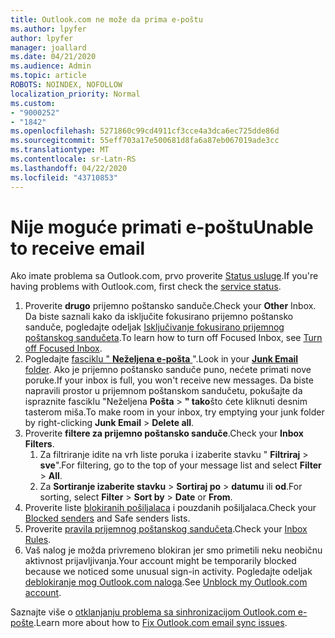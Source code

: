 ```yaml
---
title: Outlook.com ne može da prima e-poštu
ms.author: lpyfer
author: lpyfer
manager: joallard
ms.date: 04/21/2020
ms.audience: Admin
ms.topic: article
ROBOTS: NOINDEX, NOFOLLOW
localization_priority: Normal
ms.custom:
- "9000252"
- "1842"
ms.openlocfilehash: 5271860c99cd4911cf3cce4a3dca6ec725dde86d
ms.sourcegitcommit: 55eff703a17e500681d8fa6a87eb067019ade3cc
ms.translationtype: MT
ms.contentlocale: sr-Latn-RS
ms.lasthandoff: 04/22/2020
ms.locfileid: "43710853"
---
```

# <a name="unable-to-receive-email"></a><span data-ttu-id="c9d41-102">Nije moguće primati e-poštu</span><span class="sxs-lookup"><span data-stu-id="c9d41-102">Unable to receive email</span></span>

<span data-ttu-id="c9d41-103">Ako imate problema sa Outlook.com, prvo proverite [Status usluge](https://go.microsoft.com/fwlink/p/?linkid=837482).</span><span class="sxs-lookup"><span data-stu-id="c9d41-103">If you're having problems with Outlook.com, first check the [service status](https://go.microsoft.com/fwlink/p/?linkid=837482).</span></span>

1. <span data-ttu-id="c9d41-104">Proverite **drugo** prijemno poštansko sanduče.</span><span class="sxs-lookup"><span data-stu-id="c9d41-104">Check your **Other** Inbox.</span></span> <span data-ttu-id="c9d41-105">Da biste saznali kako da isključite fokusirano prijemno poštansko sanduče, pogledajte odeljak [Isključivanje fokusirano prijemnog poštanskog sandučeta](https://support.office.com/article/f714d94d-9e63-4217-9ccb-6cb2986aa1b2).</span><span class="sxs-lookup"><span data-stu-id="c9d41-105">To learn how to turn off Focused Inbox, see [Turn off Focused Inbox](https://support.office.com/article/f714d94d-9e63-4217-9ccb-6cb2986aa1b2).</span></span> 
2. <span data-ttu-id="c9d41-106">Pogledajte [fasciklu " **Neželjena e-pošta** ](https://outlook.live.com/mail/junkemail)".</span><span class="sxs-lookup"><span data-stu-id="c9d41-106">Look in your [**Junk Email** folder](https://outlook.live.com/mail/junkemail).</span></span> <span data-ttu-id="c9d41-107">Ako je prijemno poštansko sanduče puno, nećete primati nove poruke.</span><span class="sxs-lookup"><span data-stu-id="c9d41-107">If your inbox is full, you won't receive new messages.</span></span> <span data-ttu-id="c9d41-108">Da biste napravili prostor u prijemnom poštanskom sandučetu, pokušajte da ispraznite fasciklu "Neželjena **Pošta** > **" tako**što ćete kliknuti desnim tasterom miša.</span><span class="sxs-lookup"><span data-stu-id="c9d41-108">To make room in your inbox, try emptying your junk folder by right-clicking **Junk Email** > **Delete all**.</span></span>
3. <span data-ttu-id="c9d41-109">Proverite **filtere za prijemno poštansko sanduče**.</span><span class="sxs-lookup"><span data-stu-id="c9d41-109">Check your **Inbox Filters**.</span></span> 
    1. <span data-ttu-id="c9d41-110">Za filtriranje idite na vrh liste poruka i izaberite stavku " **Filtriraj** > **sve**".</span><span class="sxs-lookup"><span data-stu-id="c9d41-110">For filtering, go to the top of your message list and select **Filter** > **All**.</span></span>
    2. <span data-ttu-id="c9d41-111">Za **Sortiranje izaberite stavku** > **Sortiraj po** > **datumu** ili **od**.</span><span class="sxs-lookup"><span data-stu-id="c9d41-111">For sorting, select **Filter** > **Sort by** > **Date** or **From**.</span></span>
4. <span data-ttu-id="c9d41-112">Proverite liste [blokiranih pošiljalaca](https://outlook.live.com/mail/options/mail/junkEmail) i pouzdanih pošiljalaca.</span><span class="sxs-lookup"><span data-stu-id="c9d41-112">Check your [Blocked senders](https://outlook.live.com/mail/options/mail/junkEmail) and Safe senders lists.</span></span>
5. <span data-ttu-id="c9d41-113">Proverite [pravila prijemnog poštanskog sandučeta](https://outlook.live.com/mail/options/mail/rules).</span><span class="sxs-lookup"><span data-stu-id="c9d41-113">Check your [Inbox Rules](https://outlook.live.com/mail/options/mail/rules).</span></span>
6. <span data-ttu-id="c9d41-114">Vaš nalog je možda privremeno blokiran jer smo primetili neku neobičnu aktivnost prijavljivanja.</span><span class="sxs-lookup"><span data-stu-id="c9d41-114">Your account might be temporarily blocked because we noticed some unusual sign-in activity.</span></span> <span data-ttu-id="c9d41-115">Pogledajte odeljak [deblokiranje mog Outlook.com naloga](https://support.office.com/article/f4ad2701-d166-4d8b-8a6a-9af2a1f8a4c4).</span><span class="sxs-lookup"><span data-stu-id="c9d41-115">See [Unblock my Outlook.com account](https://support.office.com/article/f4ad2701-d166-4d8b-8a6a-9af2a1f8a4c4).</span></span>

<span data-ttu-id="c9d41-116">Saznajte više o [otklanjanju problema sa sinhronizacijom Outlook.com e-pošte](https://support.office.com/article/d39e3341-8d79-4bf1-b3c7-ded602233642).</span><span class="sxs-lookup"><span data-stu-id="c9d41-116">Learn more about how to [Fix Outlook.com email sync issues](https://support.office.com/article/d39e3341-8d79-4bf1-b3c7-ded602233642).</span></span>